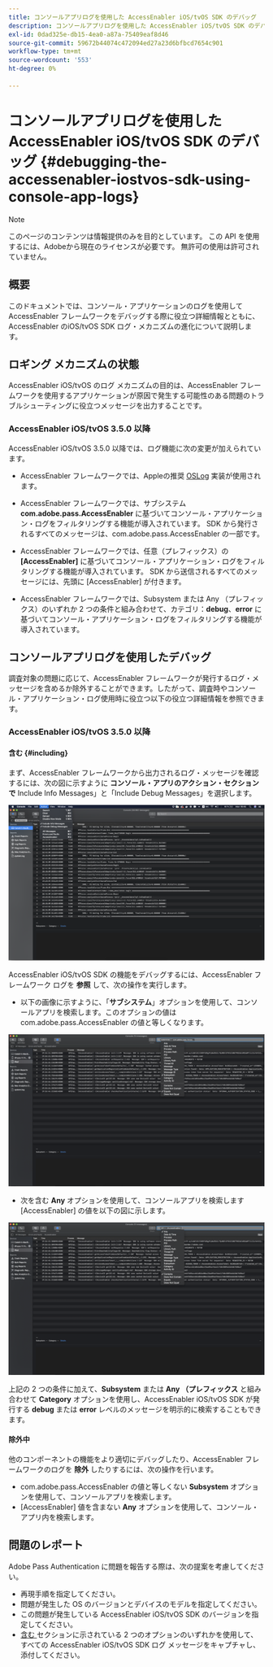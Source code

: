 ```yaml
---
title: コンソールアプリログを使用した AccessEnabler iOS/tvOS SDK のデバッグ
description: コンソールアプリログを使用した AccessEnabler iOS/tvOS SDK のデバッグ
exl-id: 0dad325e-db15-4ea0-a87a-75409eaf8d46
source-git-commit: 59672b44074c472094ed27a23d6bfbcd7654c901
workflow-type: tm+mt
source-wordcount: '553'
ht-degree: 0%

---
```


# コンソールアプリログを使用した AccessEnabler iOS/tvOS SDK のデバッグ {#debugging-the-accessenabler-iostvos-sdk-using-console-app-logs}

>[!NOTE]
>
>このページのコンテンツは情報提供のみを目的としています。 この API を使用するには、Adobeから現在のライセンスが必要です。 無許可の使用は許可されていません。


## 概要

このドキュメントでは、コンソール・アプリケーションのログを使用して AccessEnabler フレームワークをデバッグする際に役立つ詳細情報とともに、AccessEnabler のiOS/tvOS SDK ログ・メカニズムの進化について説明します。

## ロギング メカニズムの状態

AccessEnabler iOS/tvOS のログ メカニズムの目的は、AccessEnabler フレームワークを使用するアプリケーションが原因で発生する可能性のある問題のトラブルシューティングに役立つメッセージを出力することです。

### AccessEnabler iOS/tvOS 3.5.0 以降

AccessEnabler iOS/tvOS 3.5.0 以降では、ログ機能に次の変更が加えられています。

* AccessEnabler フレームワークでは、Appleの推奨 [OSLog](https://developer.apple.com/documentation/os/oslog) 実装が使用されます。

* AccessEnabler フレームワークでは、サブシステム **com.adobe.pass.AccessEnabler** に基づいてコンソール・アプリケーション・ログをフィルタリングする機能が導入されています。 SDK から発行されるすべてのメッセージは、com.adobe.pass.AccessEnabler の一部です。

* AccessEnabler フレームワークでは、任意（プレフィックス）の **[AccessEnabler]** に基づいてコンソール・アプリケーション・ログをフィルタリングする機能が導入されています。 SDK から送信されるすべてのメッセージには、先頭に [AccessEnabler] が付きます。

* AccessEnabler フレームワークでは、Subsystem または Any （プレフィックス）のいずれか 2 つの条件と組み合わせて、カテゴリ：**debug**、**error** に基づいてコンソール・アプリケーション・ログをフィルタリングする機能が導入されています。

## コンソールアプリログを使用したデバッグ

調査対象の問題に応じて、AccessEnabler フレームワークが発行するログ・メッセージを含めるか除外することができます。したがって、調査時やコンソール・アプリケーション・ログ使用時に役立つ以下の役立つ詳細情報を参照できます。


### AccessEnabler iOS/tvOS 3.5.0 以降

#### 含む {#including}

まず、AccessEnabler フレームワークから出力されるログ・メッセージを確認するには、次の図に示すように **コンソール・アプリのアクション・セクションで** Include Info Messages」と「Include Debug Messages」を選択します。

![](assets/include-info-debug-msg.png)


AccessEnabler iOS/tvOS SDK の機能をデバッグするには、AccessEnabler フレームワーク ログを **参照** して、次の操作を実行します。

* 以下の画像に示すように、「**サブシステム**」オプションを使用して、コンソールアプリを検索します。このオプションの値は com.adobe.pass.AccessEnabler の値と等しくなります。

![](assets/subsys-console-app.png)

* 次を含む **Any** オプションを使用して、コンソールアプリを検索します
  [AccessEnabler] の値を以下の図に示します。

![](assets/any-optn-console-app.png)

上記の 2 つの条件に加えて、**Subsystem** または **Any （プレフィックス** と組み合わせて **Category** オプションを使用し、AccessEnabler iOS/tvOS SDK が発行する **debug** または **error** レベルのメッセージを明示的に検索することもできます。

#### 除外中

他のコンポーネントの機能をより適切にデバッグしたり、AccessEnabler フレームワークのログを **除外** したりするには、次の操作を行います。

* com.adobe.pass.AccessEnabler の値と等しくない **Subsystem** オプションを使用して、コンソールアプリを検索します。
* [AccessEnabler] 値を含まない **Any** オプションを使用して、コンソール・アプリ内を検索します。

## 問題のレポート

Adobe Pass Authentication に問題を報告する際は、次の提案を考慮してください。

* 再現手順を指定してください。
* 問題が発生した OS のバージョンとデバイスのモデルを指定してください。
* この問題が発生している AccessEnabler iOS/tvOS SDK のバージョンを指定してください。
* [ 含む ](#including) セクションに示されている 2 つのオプションのいずれかを使用して、すべての AccessEnabler iOS/tvOS SDK ログ メッセージをキャプチャし、添付してください。
